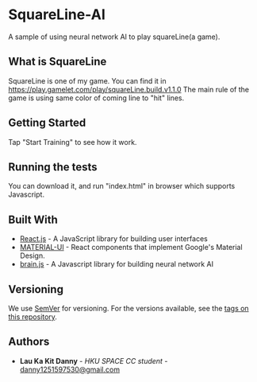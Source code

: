 # SquareLine-AI

A sample of using neural network AI to play squareLine(a game).

## What is SquareLine

SquareLine is one of my game. You can find it in https://play.gamelet.com/play/squareLine.build.v1.1.0
The main rule of the game is using same color of coming line to "hit" lines.

## Getting Started

Tap "Start Training" to see how it work.

## Running the tests

You can download it, and run "index.html" in browser which supports Javascript.

## Built With

* [React.js](https://reactjs.org/) - A JavaScript library for building user interfaces
* [MATERIAL-UI](https://material-ui.com/) - React components that implement Google's Material Design.
* [brain.js](https://github.com/BrainJS/brain.js) - A Javascript library for building neural network AI

## Versioning

We use [SemVer](http://semver.org/) for versioning. For the versions available, see the [tags on this repository](https://github.com/your/project/tags). 

## Authors

* **Lau Ka Kit Danny** - *HKU SPACE CC student* - <danny1251597530@gmail.com>